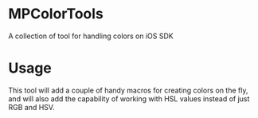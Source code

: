 MPColorTools
============

A collection of tool for handling colors on iOS SDK

Usage
=====

This tool will add a couple of handy macros for creating colors on the fly, and will also add the capability of working with HSL values instead of just RGB and HSV.